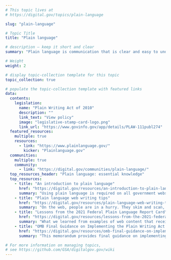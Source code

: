 ```yaml
---
# This topic lives at
# https://digital.gov/topics/plain-language

slug: "plain-language"

# Topic Title
title: "Plain language"

# description — keep it short and clear
summary: "Plain language is communication that is clear and easy to understand for your target audience, regardless of the medium used to deliver it. It is communication your audience can understand the first time they encounter it. Using plain language on government websites is one of the best ways to reach your target audience. A clear, concise message builds trust with users because they can understand your call to action and complete their tasks and meet their needs."

# Weight
weight: 2

# display topic-collection template for this topic
topic_collection: true

# populate the topic-collection template with featured links
data:
  contents:
    legislation:
      name: "Plain Writing Act of 2010"
      description: ""
      link_text: "View policy"
      image: "legislative-stamp-card-logo.png"
      link_url: "https://www.govinfo.gov/app/details/PLAW-111publ274"
  featured_resources:
    multiple: true
    resources:
      - link: "https://www.plainlanguage.gov/"
        kicker: "Plainlanguage.gov"
  communities:
    multiple: true
    community:
      - link: "https://digital.gov/communities/plain-language/"
  top_resources_header: "Plain language: essential knowledge"
  top_resources:
    - title: "An introduction to plain language"
      href: "https://digital.gov/resources/an-introduction-to-plain-language/"
      summary: "Using plain language is required on all government websites and also creates a better user experience."
    - title: "Plain language web writing tips"
      href: "https://digital.gov/resources/plain-language-web-writing-tips/"
      summary: "On the web, people are in a hurry. They skim and scan, looking for fast answers to their questions, so it’s important to get to the point—quickly."
    - title: "Lessons from the 2021 Federal Plain Language Report Card"
      href: "https://digital.gov/resources/lessons-from-the-2021-federal-plain-language-report-card/"
      summary: "What we learned from examples of web content that received both high and low scores."
    - title: "OMB Final Guidance on Implementing the Plain Writing Act of 2010 (M-11-15)"
      href: "https://digital.gov/resources/omb-final-guidance-on-implementing-the-plain-writing-act-of-2010-m-11-15/"
      summary: "This memorandum provides final guidance on implementing the Act and is designed to promote the goals of the President’s Open Government Initiative."

# For more information on managing topics,
# see https://github.com/GSA/digitalgov.gov/wiki
---
```




